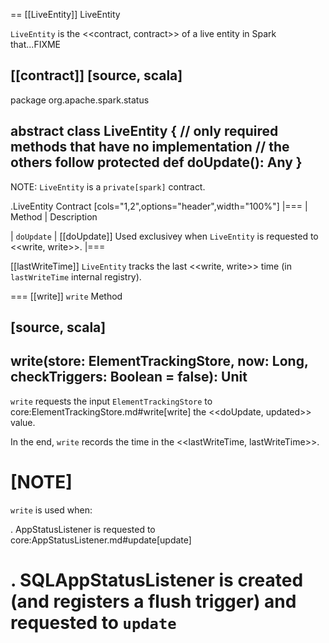 == [[LiveEntity]] LiveEntity

`LiveEntity` is the <<contract, contract>> of a live entity in Spark that...FIXME

[[contract]]
[source, scala]
----
package org.apache.spark.status

abstract class LiveEntity {
  // only required methods that have no implementation
  // the others follow
  protected def doUpdate(): Any
}
----

NOTE: `LiveEntity` is a `private[spark]` contract.

.LiveEntity Contract
[cols="1,2",options="header",width="100%"]
|===
| Method
| Description

| `doUpdate`
| [[doUpdate]] Used exclusivey when `LiveEntity` is requested to <<write, write>>.
|===

[[lastWriteTime]]
`LiveEntity` tracks the last <<write, write>> time (in `lastWriteTime` internal registry).

=== [[write]] `write` Method

[source, scala]
----
write(store: ElementTrackingStore, now: Long, checkTriggers: Boolean = false): Unit
----

`write` requests the input `ElementTrackingStore` to core:ElementTrackingStore.md#write[write] the <<doUpdate, updated>> value.

In the end, `write` records the time in the <<lastWriteTime, lastWriteTime>>.

[NOTE]
====
`write` is used when:

. AppStatusListener is requested to core:AppStatusListener.md#update[update]

. SQLAppStatusListener is created (and registers a flush trigger) and requested to `update`
====
